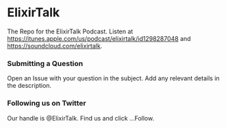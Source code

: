 # ElixirTalk
The Repo for the ElixirTalk Podcast.  Listen at https://itunes.apple.com/us/podcast/elixirtalk/id1298287048 and https://soundcloud.com/elixirtalk.

### Submitting a Question
Open an Issue with your question in the subject.  Add any relevant details in the description.

### Following us on Twitter
Our handle is @ElixirTalk.  Find us and click ...Follow.
